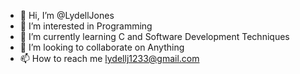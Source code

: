 - 👋 Hi, I’m @LydellJones
- 👀 I’m interested in Programming
- 🌱 I’m currently learning C and Software Development Techniques
- 💞️ I’m looking to collaborate on Anything 
- 📫 How to reach me lydellj1233@gmail.com


